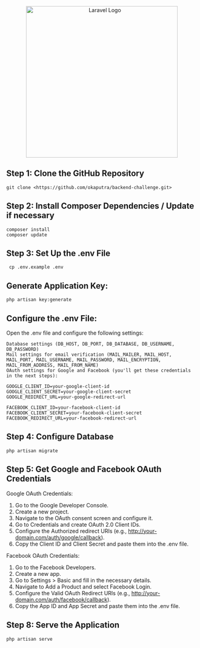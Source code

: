 <p align="center"><a href="https://laravel.com" target="_blank"><img src="https://raw.githubusercontent.com/laravel/art/master/logo-lockup/5%20SVG/2%20CMYK/1%20Full%20Color/laravel-logolockup-cmyk-red.svg" width="400" alt="Laravel Logo"></a></p>

## Step 1: Clone the GitHub Repository

    git clone <https://github.com/okaputra/backend-challenge.git>

## Step 2: Install Composer Dependencies / Update if necessary

    composer install 
    composer update

## Step 3: Set Up the .env File

     cp .env.example .env

## Generate Application Key: 

    php artisan key:generate

## Configure the .env File:

Open the .env file and configure the following settings:

    Database settings (DB_HOST, DB_PORT, DB_DATABASE, DB_USERNAME, DB_PASSWORD)
    Mail settings for email verification (MAIL_MAILER, MAIL_HOST, MAIL_PORT, MAIL_USERNAME, MAIL_PASSWORD, MAIL_ENCRYPTION, MAIL_FROM_ADDRESS, MAIL_FROM_NAME)
    OAuth settings for Google and Facebook (you'll get these credentials in the next steps):

    GOOGLE_CLIENT_ID=your-google-client-id
    GOOGLE_CLIENT_SECRET=your-google-client-secret
    GOOGLE_REDIRECT_URL=your-google-redirect-url
    
    FACEBOOK_CLIENT_ID=your-facebook-client-id
    FACEBOOK_CLIENT_SECRET=your-facebook-client-secret
    FACEBOOK_REDIRECT_URL=your-facebook-redirect-url

## Step 4: Configure Database

    php artisan migrate

## Step 5: Get Google and Facebook OAuth Credentials

Google OAuth Credentials:

1. Go to the Google Developer Console.
2. Create a new project.
3. Navigate to the OAuth consent screen and configure it.
4. Go to Credentials and create OAuth 2.0 Client IDs.
5. Configure the Authorized redirect URIs (e.g., http://your-domain.com/auth/google/callback).
6. Copy the Client ID and Client Secret and paste them into the .env file.

Facebook OAuth Credentials:

1. Go to the Facebook Developers.
2. Create a new app.
3. Go to Settings > Basic and fill in the necessary details.
4. Navigate to Add a Product and select Facebook Login.
5. Configure the Valid OAuth Redirect URIs (e.g., http://your-domain.com/auth/facebook/callback).
6. Copy the App ID and App Secret and paste them into the .env file.

## Step 8: Serve the Application

    php artisan serve

